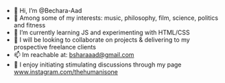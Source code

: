 - 👋 Hi, I’m @Bechara-Aad
- 👀 Among some of my interests: music, philosophy, film, science, politics and fitness
- 🌱 I’m currently learning JS and experimenting with HTML/CSS
- 💞️ I will be looking to collaborate on projects & delivering to my prospective freelance clients
- 📫 Im reachable at: bsharaaad@gmail.com
- 💭 I enjoy initiating stimulating discussions through my page www.instagram.com/thehumanisone
